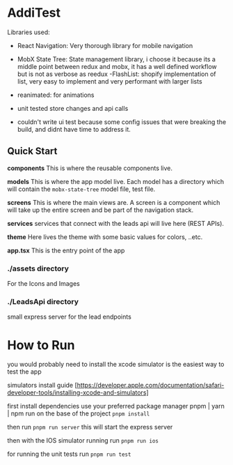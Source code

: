 # AddiTest

Libraries used:

- React Navigation: Very thorough library for mobile navigation
- MobX State Tree: State management library, i choose it because its a middle point between redux and mobx, it has a well defined workflow but is not as verbose as reedux
  -FlashList: shopify implementation of list, very easy to implement and very performant with larger lists
- reanimated: for animations

- unit tested store changes and api calls
- couldn't write ui test because some config issues that were breaking the build, and didnt have time to address it.


## Quick Start

**components**
This is where the reusable components live.

**models**
This is where the app model live. Each model has a directory which will contain the `mobx-state-tree` model file, test file.

**screens**
This is where the main views are. A screen is a component which will take up the entire screen and be part of the navigation stack.

**services**
services that connect with the leads api will live here (REST APIs).

**theme**
Here lives the theme with some basic values for colors, ..etc.

**app.tsx** This is the entry point of the app

### ./assets directory

For the Icons and Images

### ./LeadsApi directory

small express server for the lead endpoints

# How to Run

you would probably need to install the xcode simulator is the easiest way to test the app

simulators install guide [https://developer.apple.com/documentation/safari-developer-tools/installing-xcode-and-simulators]

first install dependencies use your preferred package manager pnpm | yarn | npm run on the base of the project
`pnpm install`

then run `pnpm run server` this will start the express server

then with the IOS simulator running run `pnpm run ios`

for running the unit tests run `pnpm run test`
